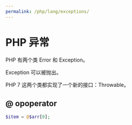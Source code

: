 ```yaml
---
permalink: /php/lang/exceptions/
---
```


# PHP 异常

PHP 有两个类 Error 和 Exception。

Exception 可以被抛出。

PHP 7 这两个类都实现了一个新的接口：Throwable。


## @ opoperator


```php
$item = @$arr[0];
```
